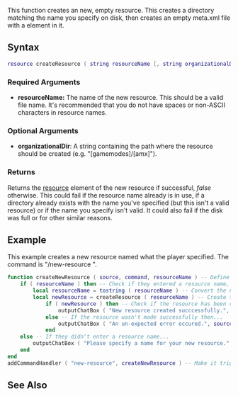 This function creates an new, empty resource. This creates a directory matching the name you specify on disk, then creates an empty meta.xml file with a <meta> element in it.

Syntax
------

``` lua
resource createResource ( string resourceName [, string organizationalDir ] )
```

### Required Arguments

-   **resourceName:** The name of the new resource. This should be a valid file name. It's recommended that you do not have spaces or non-ASCII characters in resource names.

### Optional Arguments

-   **organizationalDir**: A string containing the path where the resource should be created (e.g. "\[gamemodes\]/\[amx\]").

### Returns

Returns the [resource](/docs/resource.md "wikilink") element of the new resource if successful, *false* otherwise. This could fail if the resource name already is in use, if a directory already exists with the name you've specified (but this isn't a valid resource) or if the name you specify isn't valid. It could also fail if the disk was full or for other similar reasons.

Example
-------

This example creates a new resource named what the player specified. The command is "/new-resource <name>".

``` lua
function createNewResource ( source, command, resourceName ) -- Define the source and add a resourceName argument.
    if ( resourceName ) then -- Check if they entered a resource name, and if they did...
        local resourceName = tostring ( resourceName ) -- Convert the name into a string.
        local newResource = createResource ( resourceName ) -- Create the new resource.
            if ( newResource ) then -- Check if the resource has been created, if so then...
                outputChatBox ( "New resource created succcessfully.", source, 255, 0, 0 ) -- Output it's done.
            else -- If the resource wasn't made successfully then...
                outputChatBox ( "An un-expected error occured.", source, 255, 0, 0 ) -- Output it failed.
            end
    else -- If they didn't enter a resource name...
        outputChatBox ( "Please specify a name for your new resource.", source, 255, 0, 0 ) -- Tell them to specify a name.
    end
end
addCommandHandler ( "new-resource", createNewResource ) -- Make it trigger when somebody types "/new-resource <name>".
```

See Also
--------
